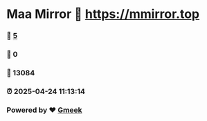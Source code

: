 # Maa Mirror :link: https://mmirror.top 
### :page_facing_up: [5](https://mmirror.top/tag.html) 
### :speech_balloon: 0 
### :hibiscus: 13084 
### :alarm_clock: 2025-04-24 11:13:14 
### Powered by :heart: [Gmeek](https://github.com/Meekdai/Gmeek)
